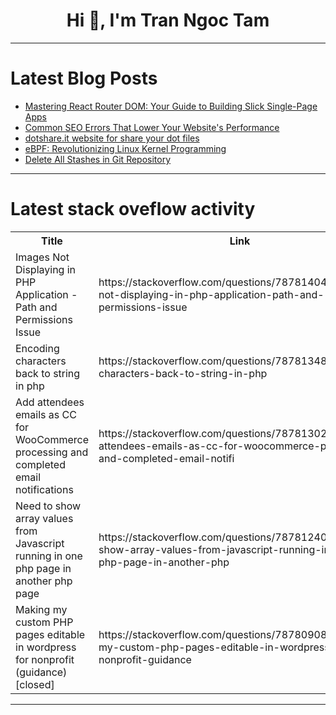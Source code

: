 <h1 align="center">Hi 👋, I'm Tran Ngoc Tam</h1>

---

# Latest Blog Posts 
<!-- BLOG-POST-LIST:START -->
- [Mastering React Router DOM: Your Guide to Building Slick Single-Page Apps](https://dev.to/vyan/mastering-react-router-dom-your-guide-to-building-slick-single-page-apps-5g3o)
- [Common SEO Errors That Lower Your Website&#39;s Performance](https://dev.to/juddiy/common-seo-errors-that-lower-your-websites-performance-4gc1)
- [dotshare.it website for share your dot files](https://dev.to/sahandsarhangi/dotshareit-website-for-share-your-dot-files-337f)
- [eBPF: Revolutionizing Linux Kernel Programming](https://dev.to/mochafreddo/ebpf-revolutionizing-linux-kernel-programming-4al5)
- [Delete All Stashes in Git Repository](https://dev.to/labex/delete-all-stashes-in-git-repository-3pip)
<!-- BLOG-POST-LIST:END -->

---

# Latest stack oveflow activity
<table>
  <tr><th>Title</th><th>Link</th></tr>
  <!-- STACKOVERFLOW:START --><tr><td>Images Not Displaying in PHP Application - Path and Permissions Issue</td><td>https://stackoverflow.com/questions/78781404/images-not-displaying-in-php-application-path-and-permissions-issue</td></tr><tr><td>Encoding characters back to string in php</td><td>https://stackoverflow.com/questions/78781348/encoding-characters-back-to-string-in-php</td></tr><tr><td>Add attendees emails as CC for WooCommerce processing and completed email notifications</td><td>https://stackoverflow.com/questions/78781302/add-attendees-emails-as-cc-for-woocommerce-processing-and-completed-email-notifi</td></tr><tr><td>Need to show array values from Javascript running in one php page in another php page</td><td>https://stackoverflow.com/questions/78781240/need-to-show-array-values-from-javascript-running-in-one-php-page-in-another-php</td></tr><tr><td>Making my custom PHP pages editable in wordpress for nonprofit &lpar;guidance&rpar; [closed]</td><td>https://stackoverflow.com/questions/78780908/making-my-custom-php-pages-editable-in-wordpress-for-nonprofit-guidance</td></tr><!-- STACKOVERFLOW:END -->
</table>

---


